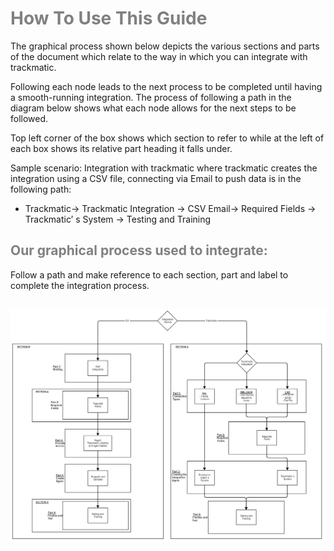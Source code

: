 # <span style="color:grey">How To Use This Guide</span>

The graphical process shown below depicts the various sections and parts of the document which relate to the way in which you can integrate with trackmatic.

Following each node leads to the next process to be completed until having a smooth-running integration. The process of following a path in the diagram below shows what each node allows for the next steps to be followed.

Top left corner of the box shows which section to refer to while at the left of each box shows its relative part heading it falls under.

Sample scenario:
Integration with trackmatic where trackmatic creates the integration using a CSV file, connecting via Email to push data is in the following path:
-	Trackmatic-> Trackmatic Integration -> CSV Email-> Required Fields -> Trackmatic’ s System -> Testing and Training


## <span style="color:grey"> Our graphical process used to integrate:</span>
Follow a path and make reference to each section, part and label to complete the integration process.

## ![Adding pic](../Images/integrationflow.png)
